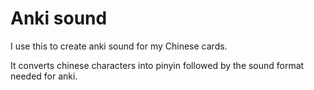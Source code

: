 # Anki sound

I use this to create anki sound for my Chinese cards.

It converts chinese characters into pinyin followed by the sound format needed for anki.
